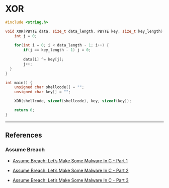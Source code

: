 # XOR

```c
#include <string.h>

void XOR(PBYTE data, size_t data_length, PBYTE key, size_t key_length) {
	int j = 0;
	
	for(int i = 0; i < data_length - 1; i++) {
		if(j == key_length - 1) j = 0;
		
		data[i] ^= key[j];
		j++;
  }
}

int main() {
	unsigned char shellcode[] = "";
	unsigned char key[] = "";

	XOR(shellcode, sizeof(shellcode), key, sizeof(key));

	return 0;
}
```

---
## References

### Assume Breach

- [Assume Breach: Let’s Make Some Malware In C - Part 1](https://assume-breach.medium.com/home-grown-red-team-lets-make-some-malware-in-c-part-1-dc48fb360658)

- [Assume Breach: Let’s Make Some Malware In C - Part 2](https://assume-breach.medium.com/home-grown-red-team-lets-make-some-malware-in-c-part-2-27a9a6def9b0)

- [Assume Breach: Let’s Make Some Malware In C - Part 3](https://assume-breach.medium.com/home-grown-red-team-lets-make-some-malware-in-c-part-3-223b7e81133e)